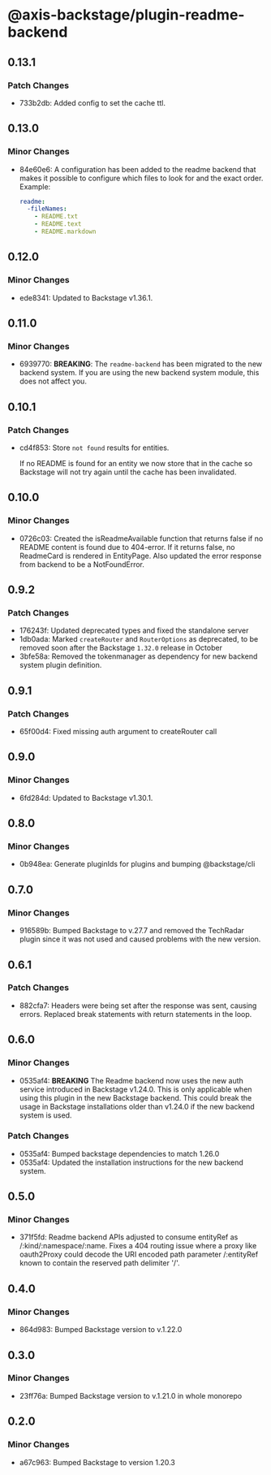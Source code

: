 # @axis-backstage/plugin-readme-backend

## 0.13.1

### Patch Changes

- 733b2db: Added config to set the cache ttl.

## 0.13.0

### Minor Changes

- 84e60e6: A configuration has been added to the readme backend that makes it possible to
  configure which files to look for and the exact order. Example:

  ```yaml
  readme:
    -fileNames:
      - README.txt
      - README.text
      - README.markdown
  ```

## 0.12.0

### Minor Changes

- ede8341: Updated to Backstage v1.36.1.

## 0.11.0

### Minor Changes

- 6939770: **BREAKING**: The `readme-backend` has been migrated to the new backend system. If
  you are using the new backend system module, this does not affect you.

## 0.10.1

### Patch Changes

- cd4f853: Store `not found` results for entities.

  If no README is found for an entity we now store that in the
  cache so Backstage will not try again until the cache has
  been invalidated.

## 0.10.0

### Minor Changes

- 0726c03: Created the isReadmeAvailable function that returns false if no README content is found due to 404-error. If it returns false, no ReadmeCard is rendered in EntityPage. Also updated the error response from backend to be a NotFoundError.

## 0.9.2

### Patch Changes

- 176243f: Updated deprecated types and fixed the standalone server
- 1db0ada: Marked `createRouter` and `RouterOptions` as deprecated, to be removed soon after the Backstage `1.32.0` release in October
- 3bfe58a: Removed the tokenmanager as dependency for new backend system plugin definition.

## 0.9.1

### Patch Changes

- 65f00d4: Fixed missing auth argument to createRouter call

## 0.9.0

### Minor Changes

- 6fd284d: Updated to Backstage v1.30.1.

## 0.8.0

### Minor Changes

- 0b948ea: Generate pluginIds for plugins and bumping @backstage/cli

## 0.7.0

### Minor Changes

- 916589b: Bumped Backstage to v.27.7 and removed the TechRadar plugin since it was not used and caused problems with the new version.

## 0.6.1

### Patch Changes

- 882cfa7: Headers were being set after the response was sent, causing errors. Replaced break statements with return statements in the loop.

## 0.6.0

### Minor Changes

- 0535af4: **BREAKING** The Readme backend now uses the new auth service introduced in Backstage v1.24.0. This is only applicable when using this plugin in the new Backstage backend. This could break the usage in Backstage installations older than v1.24.0 if the new backend system is used.

### Patch Changes

- 0535af4: Bumped backstage dependencies to match 1.26.0
- 0535af4: Updated the installation instructions for the new backend system.

## 0.5.0

### Minor Changes

- 371f5fd: Readme backend APIs adjusted to consume entityRef as /:kind/:namespace/:name. Fixes a 404 routing issue where a proxy like oauth2Proxy could decode the URI encoded path parameter /:entityRef known to contain the reserved path delimiter '/'.

## 0.4.0

### Minor Changes

- 864d983: Bumped Backstage version to v.1.22.0

## 0.3.0

### Minor Changes

- 23ff76a: Bumped Backstage version to v.1.21.0 in whole monorepo

## 0.2.0

### Minor Changes

- a67c963: Bumped Backstage to version 1.20.3
